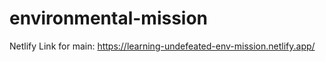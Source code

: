 # environmental-mission

Netlify Link for main: https://learning-undefeated-env-mission.netlify.app/
